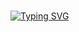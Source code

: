 ### 

 [![Typing SVG](https://readme-typing-svg.herokuapp.com?color=%FF3F0000&lines=Roman+Valkman)](https://git.io/typing-svg)




